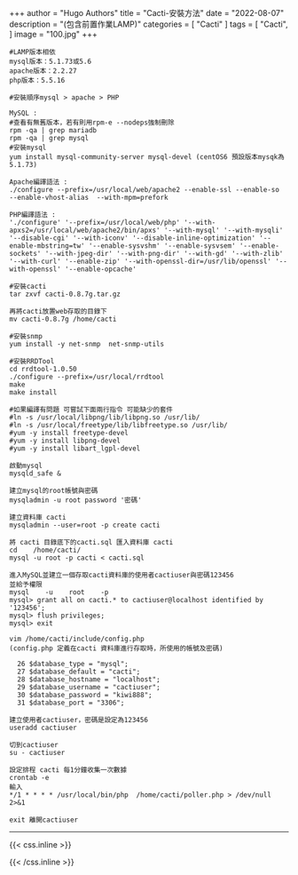 +++
author = "Hugo Authors"
title = "Cacti-安裝方法"
date = "2022-08-07"
description = "(包含前置作業LAMP)"
categories = [
    "Cacti"
]
tags = [
    "Cacti",
]
image = "100.jpg"
+++

    #LAMP版本相依
    mysql版本：5.1.73或5.6
    apache版本：2.2.27
    php版本：5.5.16
    
    #安裝順序mysql > apache > PHP
    
    MySQL :
    #查看有無舊版本，若有則用rpm-e --nodeps強制刪除
    rpm -qa | grep mariadb
    rpm -qa | grep mysql
    #安裝mysql
    yum install mysql-community-server mysql-devel (centOS6 預設版本mysqk為5.1.73)
    
    Apache編譯語法 :
    ./configure --prefix=/usr/local/web/apache2 --enable-ssl --enable-so  --enable-vhost-alias  --with-mpm=prefork
    
    PHP編譯語法 :
    './configure' '--prefix=/usr/local/web/php' '--with-apxs2=/usr/local/web/apache2/bin/apxs' '--with-mysql' '--with-mysqli' '--disable-cgi' '--with-iconv' '--disable-inline-optimization' '--enable-mbstring=tw' '--enable-sysvshm' '--enable-sysvsem' '--enable-sockets' '--with-jpeg-dir' '--with-png-dir' '--with-gd' '--with-zlib' '--with-curl' '--enable-zip' '--with-openssl-dir=/usr/lib/openssl' '--with-openssl' '--enable-opcache'
    
    #安裝cacti
    tar zxvf cacti-0.8.7g.tar.gz
    
    再將cacti放置web存取的目錄下
    mv cacti-0.8.7g /home/cacti
    
    #安裝snmp
    yum install -y net-snmp  net-snmp-utils
    
    #安裝RRDTool
    cd rrdtool-1.0.50
    ./configure --prefix=/usr/local/rrdtool 
    make
    make install
    
    #如果編譯有問題 可嘗試下面兩行指令 可能缺少的套件
    #ln -s /usr/local/libpng/lib/libpng.so /usr/lib/ 
    #ln -s /usr/local/freetype/lib/libfreetype.so /usr/lib/
    #yum -y install freetype-devel
    #yum -y install libpng-devel
    #yum -y install libart_lgpl-devel
    
    啟動mysql
    mysqld_safe &
 
    建立mysql的root帳號與密碼   
    mysqladmin -u root password '密碼' 
    
    建立資料庫 cacti
    mysqladmin --user=root -p create cacti
    
    將 cacti 目錄底下的cacti.sql 匯入資料庫 cacti 
    cd    /home/cacti/ 
    mysql -u root -p cacti < cacti.sql 
    
    進入MySQL並建立一個存取cacti資料庫的使用者cactiuser與密碼123456
    並給予權限 
    mysql    -u    root    -p 
    mysql> grant all on cacti.* to cactiuser@localhost identified by '123456'; 
    mysql> flush privileges; 
    mysql> exit 
    
    vim /home/cacti/include/config.php 
    (config.php 定義在cacti 資料庫進行存取時，所使用的帳號及密碼) 
    
      26 $database_type = "mysql"; 
      27 $database_default = "cacti"; 
      28 $database_hostname = "localhost"; 
      29 $database_username = "cactiuser"; 
      30 $database_password = "kiwi888"; 
      31 $database_port = "3306";
      
    建立使用者cactiuser，密碼是設定為123456
    useradd cactiuser
    
    切到cactiuser
    su - cactiuser
    
    設定排程 cacti 每1分鐘收集一次數據    
    crontab -e
    輸入
    */1 * * * * /usr/local/bin/php  /home/cacti/poller.php > /dev/null 2>&1
    
    exit 離開cactiuser


***

{{< css.inline >}}
<style>
.emojify {
	font-family: Apple Color Emoji, Segoe UI Emoji, NotoColorEmoji, Segoe UI Symbol, Android Emoji, EmojiSymbols;
	font-size: 2rem;
	vertical-align: middle;
}
@media screen and (max-width:650px) {
  .nowrap {
    display: block;
    margin: 25px 0;
  }
}
</style>
{{< /css.inline >}}
